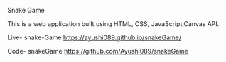 Snake Game 

This is a web application built using HTML, CSS, JavaScript,Canvas API.

 Live- snake-Game https://ayushi089.github.io/snakeGame/

Code- snakeGame https://github.com/Ayushi089/snakeGame
